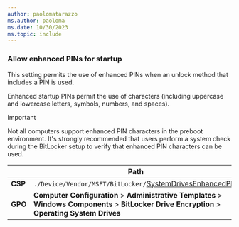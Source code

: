 ```yaml
---
author: paolomatarazzo
ms.author: paoloma
ms.date: 10/30/2023
ms.topic: include
---
```


### Allow enhanced PINs for startup

This setting permits the use of enhanced PINs when an unlock method that includes a PIN is used.

Enhanced startup PINs permit the use of characters (including uppercase and lowercase letters, symbols, numbers, and spaces).

> [!IMPORTANT]
> Not all computers support enhanced PIN characters in the preboot environment. It's strongly recommended that users perform a system check during the BitLocker setup to verify that enhanced PIN characters can be used.

|  | Path |
|--|--|
| **CSP** | `./Device/Vendor/MSFT/BitLocker/`[SystemDrivesEnhancedPIN](/windows/client-management/mdm/bitlocker-csp#systemdrivesenhancedpin) |
| **GPO** | **Computer Configuration** > **Administrative Templates** > **Windows Components** > **BitLocker Drive Encryption** > **Operating System Drives** |

